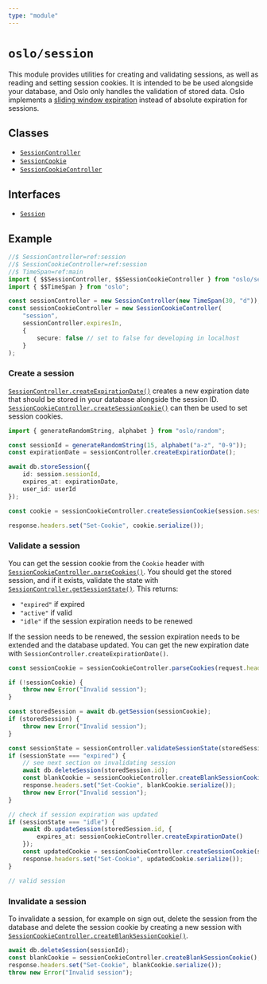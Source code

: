 ```yaml
---
type: "module"
---
```


# `oslo/session`

This module provides utilities for creating and validating sessions, as well as reading and setting session cookies. It is intended to be be used alongside your database, and Oslo only handles the validation of stored data. Oslo implements a [sliding window expiration](/reference/session/SessionController) instead of absolute expiration for sessions.

## Classes

- [`SessionController`](ref:session)
- [`SessionCookie`](ref:session)
- [`SessionCookieController`](ref:session)

## Interfaces

- [`Session`](ref:session)

## Example

```ts
//$ SessionController=ref:session
//$ SessionCookieController=ref:session
//$ TimeSpan=ref:main
import { $$SessionController, $$SessionCookieController } from "oslo/session";
import { $$TimeSpan } from "oslo";

const sessionController = new SessionController(new TimeSpan(30, "d"));
const sessionCookieController = new SessionCookieController(
	"session",
	sessionController.expiresIn,
	{
		secure: false // set to false for developing in localhost
	}
);
```

### Create a session

[`SessionController.createExpirationDate()`](ref:session) creates a new expiration date that should be stored in your database alongside the session ID. [`SessionCookieController.createSessionCookie()`](ref:session) can then be used to set session cookies.

```ts
import { generateRandomString, alphabet } from "oslo/random";

const sessionId = generateRandomString(15, alphabet("a-z", "0-9"));
const expirationDate = sessionController.createExpirationDate();

await db.storeSession({
	id: session.sessionId,
	expires_at: expirationDate,
	user_id: userId
});

const cookie = sessionCookieController.createSessionCookie(session.sessionId);

response.headers.set("Set-Cookie", cookie.serialize());
```

### Validate a session

You can get the session cookie from the `Cookie` header with [`SessionCookieController.parseCookies()`](ref:session). You should get the stored session, and if it exists, validate the state with [`SessionController.getSessionState()`](ref:session). This returns:

- `"expired"` if expired
- `"active"` if valid
- `"idle"` if the session expiration needs to be renewed

If the session needs to be renewed, the session expiration needs to be extended and the database updated. You can get the new expiration date with `SessionController.createExpirationDate()`.

```ts
const sessionCookie = sessionCookieController.parseCookies(request.headers.get("Cookie"));

if (!sessionCookie) {
	throw new Error("Invalid session");
}

const storedSession = await db.getSession(sessionCookie);
if (storedSession) {
	throw new Error("Invalid session");
}

const sessionState = sessionController.validateSessionState(storedSession.expires);
if (sessionState === "expired") {
	// see next section on invalidating session
	await db.deleteSession(storedSession.id);
	const blankCookie = sessionCookieController.createBlankSessionCookie();
	response.headers.set("Set-Cookie", blankCookie.serialize());
	throw new Error("Invalid session");
}

// check if session expiration was updated
if (sessionState === "idle") {
	await db.updateSession(storedSession.id, {
		expires_at: sessionCookieController.createExpirationDate()
	});
	const updatedCookie = sessionCookieController.createSessionCookie(storedSession.id);
	response.headers.set("Set-Cookie", updatedCookie.serialize());
}

// valid session
```

### Invalidate a session

To invalidate a session, for example on sign out, delete the session from the database and delete the session cookie by creating a new session with [`SessionCookieController.createBlankSessionCookie()`](ref:session).

```ts
await db.deleteSession(sessionId);
const blankCookie = sessionCookieController.createBlankSessionCookie();
response.headers.set("Set-Cookie", blankCookie.serialize());
throw new Error("Invalid session");
```
